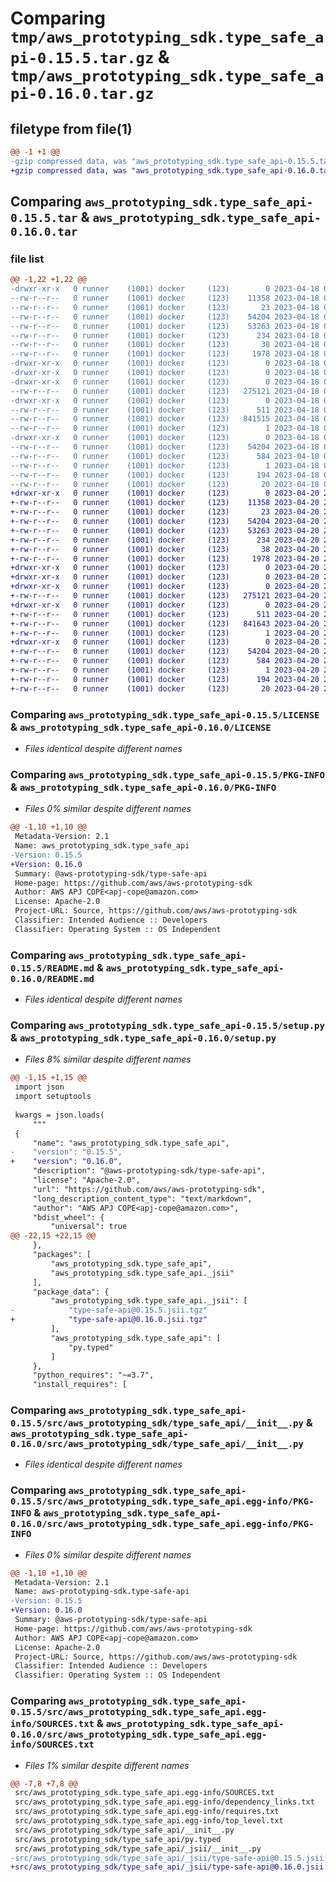 # Comparing `tmp/aws_prototyping_sdk.type_safe_api-0.15.5.tar.gz` & `tmp/aws_prototyping_sdk.type_safe_api-0.16.0.tar.gz`

## filetype from file(1)

```diff
@@ -1 +1 @@
-gzip compressed data, was "aws_prototyping_sdk.type_safe_api-0.15.5.tar", last modified: Tue Apr 18 07:15:26 2023, max compression
+gzip compressed data, was "aws_prototyping_sdk.type_safe_api-0.16.0.tar", last modified: Thu Apr 20 22:24:22 2023, max compression
```

## Comparing `aws_prototyping_sdk.type_safe_api-0.15.5.tar` & `aws_prototyping_sdk.type_safe_api-0.16.0.tar`

### file list

```diff
@@ -1,22 +1,22 @@
-drwxr-xr-x   0 runner    (1001) docker     (123)        0 2023-04-18 07:15:26.891071 aws_prototyping_sdk.type_safe_api-0.15.5/
--rw-r--r--   0 runner    (1001) docker     (123)    11358 2023-04-18 07:15:10.000000 aws_prototyping_sdk.type_safe_api-0.15.5/LICENSE
--rw-r--r--   0 runner    (1001) docker     (123)       23 2023-04-18 07:15:10.000000 aws_prototyping_sdk.type_safe_api-0.15.5/MANIFEST.in
--rw-r--r--   0 runner    (1001) docker     (123)    54204 2023-04-18 07:15:26.887071 aws_prototyping_sdk.type_safe_api-0.15.5/PKG-INFO
--rw-r--r--   0 runner    (1001) docker     (123)    53263 2023-04-18 07:15:10.000000 aws_prototyping_sdk.type_safe_api-0.15.5/README.md
--rw-r--r--   0 runner    (1001) docker     (123)      234 2023-04-18 07:15:10.000000 aws_prototyping_sdk.type_safe_api-0.15.5/pyproject.toml
--rw-r--r--   0 runner    (1001) docker     (123)       38 2023-04-18 07:15:26.891071 aws_prototyping_sdk.type_safe_api-0.15.5/setup.cfg
--rw-r--r--   0 runner    (1001) docker     (123)     1978 2023-04-18 07:15:10.000000 aws_prototyping_sdk.type_safe_api-0.15.5/setup.py
-drwxr-xr-x   0 runner    (1001) docker     (123)        0 2023-04-18 07:15:26.883071 aws_prototyping_sdk.type_safe_api-0.15.5/src/
-drwxr-xr-x   0 runner    (1001) docker     (123)        0 2023-04-18 07:15:26.883071 aws_prototyping_sdk.type_safe_api-0.15.5/src/aws_prototyping_sdk/
-drwxr-xr-x   0 runner    (1001) docker     (123)        0 2023-04-18 07:15:26.887071 aws_prototyping_sdk.type_safe_api-0.15.5/src/aws_prototyping_sdk/type_safe_api/
--rw-r--r--   0 runner    (1001) docker     (123)   275121 2023-04-18 07:15:10.000000 aws_prototyping_sdk.type_safe_api-0.15.5/src/aws_prototyping_sdk/type_safe_api/__init__.py
-drwxr-xr-x   0 runner    (1001) docker     (123)        0 2023-04-18 07:15:26.887071 aws_prototyping_sdk.type_safe_api-0.15.5/src/aws_prototyping_sdk/type_safe_api/_jsii/
--rw-r--r--   0 runner    (1001) docker     (123)      511 2023-04-18 07:15:10.000000 aws_prototyping_sdk.type_safe_api-0.15.5/src/aws_prototyping_sdk/type_safe_api/_jsii/__init__.py
--rw-r--r--   0 runner    (1001) docker     (123)   841515 2023-04-18 07:15:10.000000 aws_prototyping_sdk.type_safe_api-0.15.5/src/aws_prototyping_sdk/type_safe_api/_jsii/type-safe-api@0.15.5.jsii.tgz
--rw-r--r--   0 runner    (1001) docker     (123)        1 2023-04-18 07:15:10.000000 aws_prototyping_sdk.type_safe_api-0.15.5/src/aws_prototyping_sdk/type_safe_api/py.typed
-drwxr-xr-x   0 runner    (1001) docker     (123)        0 2023-04-18 07:15:26.887071 aws_prototyping_sdk.type_safe_api-0.15.5/src/aws_prototyping_sdk.type_safe_api.egg-info/
--rw-r--r--   0 runner    (1001) docker     (123)    54204 2023-04-18 07:15:26.000000 aws_prototyping_sdk.type_safe_api-0.15.5/src/aws_prototyping_sdk.type_safe_api.egg-info/PKG-INFO
--rw-r--r--   0 runner    (1001) docker     (123)      584 2023-04-18 07:15:26.000000 aws_prototyping_sdk.type_safe_api-0.15.5/src/aws_prototyping_sdk.type_safe_api.egg-info/SOURCES.txt
--rw-r--r--   0 runner    (1001) docker     (123)        1 2023-04-18 07:15:26.000000 aws_prototyping_sdk.type_safe_api-0.15.5/src/aws_prototyping_sdk.type_safe_api.egg-info/dependency_links.txt
--rw-r--r--   0 runner    (1001) docker     (123)      194 2023-04-18 07:15:26.000000 aws_prototyping_sdk.type_safe_api-0.15.5/src/aws_prototyping_sdk.type_safe_api.egg-info/requires.txt
--rw-r--r--   0 runner    (1001) docker     (123)       20 2023-04-18 07:15:26.000000 aws_prototyping_sdk.type_safe_api-0.15.5/src/aws_prototyping_sdk.type_safe_api.egg-info/top_level.txt
+drwxr-xr-x   0 runner    (1001) docker     (123)        0 2023-04-20 22:24:22.365283 aws_prototyping_sdk.type_safe_api-0.16.0/
+-rw-r--r--   0 runner    (1001) docker     (123)    11358 2023-04-20 22:24:04.000000 aws_prototyping_sdk.type_safe_api-0.16.0/LICENSE
+-rw-r--r--   0 runner    (1001) docker     (123)       23 2023-04-20 22:24:04.000000 aws_prototyping_sdk.type_safe_api-0.16.0/MANIFEST.in
+-rw-r--r--   0 runner    (1001) docker     (123)    54204 2023-04-20 22:24:22.361283 aws_prototyping_sdk.type_safe_api-0.16.0/PKG-INFO
+-rw-r--r--   0 runner    (1001) docker     (123)    53263 2023-04-20 22:24:04.000000 aws_prototyping_sdk.type_safe_api-0.16.0/README.md
+-rw-r--r--   0 runner    (1001) docker     (123)      234 2023-04-20 22:24:04.000000 aws_prototyping_sdk.type_safe_api-0.16.0/pyproject.toml
+-rw-r--r--   0 runner    (1001) docker     (123)       38 2023-04-20 22:24:22.365283 aws_prototyping_sdk.type_safe_api-0.16.0/setup.cfg
+-rw-r--r--   0 runner    (1001) docker     (123)     1978 2023-04-20 22:24:04.000000 aws_prototyping_sdk.type_safe_api-0.16.0/setup.py
+drwxr-xr-x   0 runner    (1001) docker     (123)        0 2023-04-20 22:24:22.349283 aws_prototyping_sdk.type_safe_api-0.16.0/src/
+drwxr-xr-x   0 runner    (1001) docker     (123)        0 2023-04-20 22:24:22.349283 aws_prototyping_sdk.type_safe_api-0.16.0/src/aws_prototyping_sdk/
+drwxr-xr-x   0 runner    (1001) docker     (123)        0 2023-04-20 22:24:22.357283 aws_prototyping_sdk.type_safe_api-0.16.0/src/aws_prototyping_sdk/type_safe_api/
+-rw-r--r--   0 runner    (1001) docker     (123)   275121 2023-04-20 22:24:04.000000 aws_prototyping_sdk.type_safe_api-0.16.0/src/aws_prototyping_sdk/type_safe_api/__init__.py
+drwxr-xr-x   0 runner    (1001) docker     (123)        0 2023-04-20 22:24:22.361283 aws_prototyping_sdk.type_safe_api-0.16.0/src/aws_prototyping_sdk/type_safe_api/_jsii/
+-rw-r--r--   0 runner    (1001) docker     (123)      511 2023-04-20 22:24:04.000000 aws_prototyping_sdk.type_safe_api-0.16.0/src/aws_prototyping_sdk/type_safe_api/_jsii/__init__.py
+-rw-r--r--   0 runner    (1001) docker     (123)   841643 2023-04-20 22:24:04.000000 aws_prototyping_sdk.type_safe_api-0.16.0/src/aws_prototyping_sdk/type_safe_api/_jsii/type-safe-api@0.16.0.jsii.tgz
+-rw-r--r--   0 runner    (1001) docker     (123)        1 2023-04-20 22:24:04.000000 aws_prototyping_sdk.type_safe_api-0.16.0/src/aws_prototyping_sdk/type_safe_api/py.typed
+drwxr-xr-x   0 runner    (1001) docker     (123)        0 2023-04-20 22:24:22.357283 aws_prototyping_sdk.type_safe_api-0.16.0/src/aws_prototyping_sdk.type_safe_api.egg-info/
+-rw-r--r--   0 runner    (1001) docker     (123)    54204 2023-04-20 22:24:22.000000 aws_prototyping_sdk.type_safe_api-0.16.0/src/aws_prototyping_sdk.type_safe_api.egg-info/PKG-INFO
+-rw-r--r--   0 runner    (1001) docker     (123)      584 2023-04-20 22:24:22.000000 aws_prototyping_sdk.type_safe_api-0.16.0/src/aws_prototyping_sdk.type_safe_api.egg-info/SOURCES.txt
+-rw-r--r--   0 runner    (1001) docker     (123)        1 2023-04-20 22:24:22.000000 aws_prototyping_sdk.type_safe_api-0.16.0/src/aws_prototyping_sdk.type_safe_api.egg-info/dependency_links.txt
+-rw-r--r--   0 runner    (1001) docker     (123)      194 2023-04-20 22:24:22.000000 aws_prototyping_sdk.type_safe_api-0.16.0/src/aws_prototyping_sdk.type_safe_api.egg-info/requires.txt
+-rw-r--r--   0 runner    (1001) docker     (123)       20 2023-04-20 22:24:22.000000 aws_prototyping_sdk.type_safe_api-0.16.0/src/aws_prototyping_sdk.type_safe_api.egg-info/top_level.txt
```

### Comparing `aws_prototyping_sdk.type_safe_api-0.15.5/LICENSE` & `aws_prototyping_sdk.type_safe_api-0.16.0/LICENSE`

 * *Files identical despite different names*

### Comparing `aws_prototyping_sdk.type_safe_api-0.15.5/PKG-INFO` & `aws_prototyping_sdk.type_safe_api-0.16.0/PKG-INFO`

 * *Files 0% similar despite different names*

```diff
@@ -1,10 +1,10 @@
 Metadata-Version: 2.1
 Name: aws_prototyping_sdk.type_safe_api
-Version: 0.15.5
+Version: 0.16.0
 Summary: @aws-prototyping-sdk/type-safe-api
 Home-page: https://github.com/aws/aws-prototyping-sdk
 Author: AWS APJ COPE<apj-cope@amazon.com>
 License: Apache-2.0
 Project-URL: Source, https://github.com/aws/aws-prototyping-sdk
 Classifier: Intended Audience :: Developers
 Classifier: Operating System :: OS Independent
```

### Comparing `aws_prototyping_sdk.type_safe_api-0.15.5/README.md` & `aws_prototyping_sdk.type_safe_api-0.16.0/README.md`

 * *Files identical despite different names*

### Comparing `aws_prototyping_sdk.type_safe_api-0.15.5/setup.py` & `aws_prototyping_sdk.type_safe_api-0.16.0/setup.py`

 * *Files 8% similar despite different names*

```diff
@@ -1,15 +1,15 @@
 import json
 import setuptools
 
 kwargs = json.loads(
     """
 {
     "name": "aws_prototyping_sdk.type_safe_api",
-    "version": "0.15.5",
+    "version": "0.16.0",
     "description": "@aws-prototyping-sdk/type-safe-api",
     "license": "Apache-2.0",
     "url": "https://github.com/aws/aws-prototyping-sdk",
     "long_description_content_type": "text/markdown",
     "author": "AWS APJ COPE<apj-cope@amazon.com>",
     "bdist_wheel": {
         "universal": true
@@ -22,15 +22,15 @@
     },
     "packages": [
         "aws_prototyping_sdk.type_safe_api",
         "aws_prototyping_sdk.type_safe_api._jsii"
     ],
     "package_data": {
         "aws_prototyping_sdk.type_safe_api._jsii": [
-            "type-safe-api@0.15.5.jsii.tgz"
+            "type-safe-api@0.16.0.jsii.tgz"
         ],
         "aws_prototyping_sdk.type_safe_api": [
             "py.typed"
         ]
     },
     "python_requires": "~=3.7",
     "install_requires": [
```

### Comparing `aws_prototyping_sdk.type_safe_api-0.15.5/src/aws_prototyping_sdk/type_safe_api/__init__.py` & `aws_prototyping_sdk.type_safe_api-0.16.0/src/aws_prototyping_sdk/type_safe_api/__init__.py`

 * *Files identical despite different names*

### Comparing `aws_prototyping_sdk.type_safe_api-0.15.5/src/aws_prototyping_sdk.type_safe_api.egg-info/PKG-INFO` & `aws_prototyping_sdk.type_safe_api-0.16.0/src/aws_prototyping_sdk.type_safe_api.egg-info/PKG-INFO`

 * *Files 0% similar despite different names*

```diff
@@ -1,10 +1,10 @@
 Metadata-Version: 2.1
 Name: aws-prototyping-sdk.type-safe-api
-Version: 0.15.5
+Version: 0.16.0
 Summary: @aws-prototyping-sdk/type-safe-api
 Home-page: https://github.com/aws/aws-prototyping-sdk
 Author: AWS APJ COPE<apj-cope@amazon.com>
 License: Apache-2.0
 Project-URL: Source, https://github.com/aws/aws-prototyping-sdk
 Classifier: Intended Audience :: Developers
 Classifier: Operating System :: OS Independent
```

### Comparing `aws_prototyping_sdk.type_safe_api-0.15.5/src/aws_prototyping_sdk.type_safe_api.egg-info/SOURCES.txt` & `aws_prototyping_sdk.type_safe_api-0.16.0/src/aws_prototyping_sdk.type_safe_api.egg-info/SOURCES.txt`

 * *Files 1% similar despite different names*

```diff
@@ -7,8 +7,8 @@
 src/aws_prototyping_sdk.type_safe_api.egg-info/SOURCES.txt
 src/aws_prototyping_sdk.type_safe_api.egg-info/dependency_links.txt
 src/aws_prototyping_sdk.type_safe_api.egg-info/requires.txt
 src/aws_prototyping_sdk.type_safe_api.egg-info/top_level.txt
 src/aws_prototyping_sdk/type_safe_api/__init__.py
 src/aws_prototyping_sdk/type_safe_api/py.typed
 src/aws_prototyping_sdk/type_safe_api/_jsii/__init__.py
-src/aws_prototyping_sdk/type_safe_api/_jsii/type-safe-api@0.15.5.jsii.tgz
+src/aws_prototyping_sdk/type_safe_api/_jsii/type-safe-api@0.16.0.jsii.tgz
```


